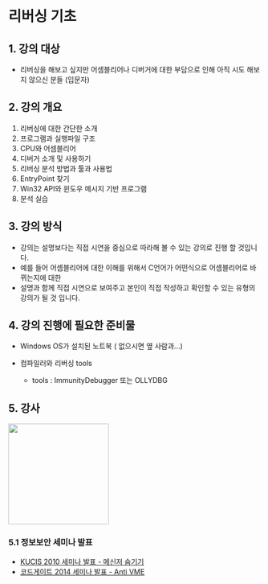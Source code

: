 ﻿# 리버싱 기초

## 1. 강의 대상

- 리버싱을 해보고 싶지만 어셈블리어나 디버거에 대한 부담으로 인해 아직 시도 해보지 않으신 분들 (입문자)


## 2. 강의 개요

1. 리버싱에 대한 간단한 소개
2. 프로그램과 실행파일 구조
3. CPU와 어셈블리어 
4. 디버거 소개 및 사용하기 
5. 리버싱 분석 방법과 툴과 사용법
6. EntryPoint 찾기
7. Win32 API와 윈도우 메시지 기반 프로그램 
8. 분석 실습

## 3. 강의 방식

- 강의는 설명보다는 직접 시연을 중심으로 따라해 볼 수 있는 강의로 진행 할 것입니다.
- 예를 들어 어셈블리어에 대한 이해를 위해서 C언어가 어떤식으로 어셈블리어로 바뀌는지에 대한
- 설명과 함께 직접 시연으로 보여주고 본인이 직접 작성하고 확인할 수 있는 유형의 강의가 될 것 입니다.

 
## 4. 강의 진행에 필요한 준비물

- Windows OS가 설치된 노트북 ( 없으시면 옆 사람과...)

- 컴파일러와 리버싱 tools	
  - tools : ImmunityDebugger 또는 OLLYDBG

## 5. 강사

<img src="http://72.14.188.110/~audit/img/kimhyungsuk.png" width="200px" />

### 5.1 정보보안 세미나 발표

   - [KUCIS 2010 세미나 발표 - 메신저 숨기기](https://www.facebook.com/l.php?u=https%3A%2F%2Fwww.dropbox.com%2Fs%2Fa5uze30a22x89mw%2FWiseGuyz-Adult_Child-%2528010-9596-2266%2529.pptx&h=1AQHZ3JU4)
   - [코드게이트 2014 세미나 발표 - Anti VME](http://prezi.com/dqu1idggsp_5/?utm_campaign=share&utm_medium=copy)